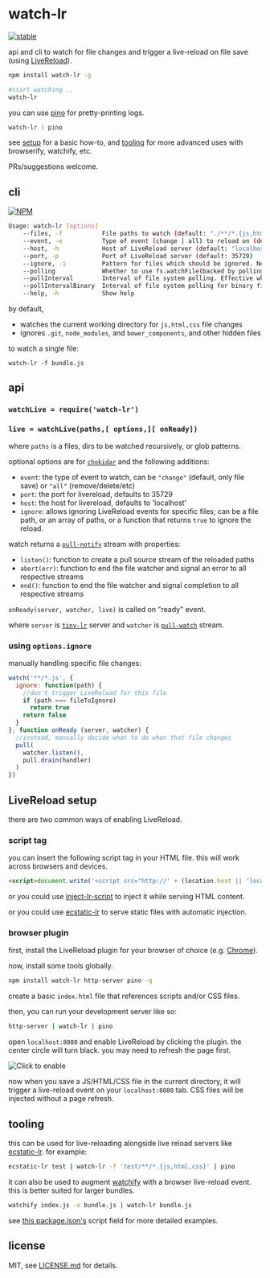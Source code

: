 # watch-lr

[![stable](http://badges.github.io/stability-badges/dist/stable.svg)](http://github.com/badges/stability-badges)

api and cli to watch for file changes and trigger a live-reload on file save (using [LiveReload](http://livereload.com/)).

```sh
npm install watch-lr -g

#start watching ..
watch-lr
```

you can use [pino](https://github.com/mcollina/pino) for pretty-printing logs.

```js
watch-lr | pino
```

see [setup](#livereload-setup) for a basic how-to, and [tooling](#tooling) for more advanced uses with browserify, watchify, etc.

PRs/suggestions welcome.

## cli

[![NPM](https://nodei.co/npm/watch-lr.png)](https://www.npmjs.com/package/watch-lr)

```sh
Usage: watch-lr [options]
    --files, -f           File paths to watch (default: "./**/*.{js,html,css}")
    --event, -e           Type of event (change | all) to reload on (default: "change")
    --host, -h            Host of LiveReload server (default: "localhost")
    --port, -p            Port of LiveReload server (default: 35729)
    --ignore, -i          Pattern for files which should be ignored. Needs to be surrounded with quotes to prevent shell globbing. The whole relative or absolute path is tested, not just filename. Supports glob patters or regexes using format: /yourmatch/i (default: null)
    --polling             Whether to use fs.watchFile(backed by polling) instead of fs.watch. This might lead to high CPU utilization. It is typically necessary to set this to true to successfully watch files over a network, and it may be necessary to successfully watch files in other non-standard situations (default: false)
    --pollInterval        Interval of file system polling. Effective when --polling is set (default: 100)
    --pollIntervalBinary  Interval of file system polling for binary files. Effective when --polling is set (default: 300)
    --help, -h            Show help
```

by default,

- watches the current working directory for `js,html,css` file changes
- ignores `.git`, `node_modules`, and `bower_components`, and other hidden files

to watch a single file:

```
watch-lr -f bundle.js
```

## api

### `watchLive = require('watch-lr')`

### `live = watchLive(paths,[ options,][ onReady])`

where `paths` is a files, dirs to be watched recursively, or glob patterns.

optional options are for [`chokidar`](https://github.com/paulmillr/chokidar#api) and the following additions:

- `event`: the type of event to watch, can be `"change"` (default, only file save) or `"all"` (remove/delete/etc)
- `port`: the port for livereload, defaults to 35729
- `host`: the host for livereload, defaults to 'localhost'
- `ignore`: allows ignoring LiveReload events for specific files; can be a file path, or an array of paths, or a function that returns `true` to ignore the reload.

watch returns a [`pull-notify`](https://github.com/pull-stream/pull-notify) stream with properties:

- `listen()`: function to create a pull source stream of the reloaded paths
- `abort(err)`: function to end the file watcher and signal an error to all respective streams
- `end()`: function to end the file watcher and signal completion to all respective streams

`onReady(server, watcher, live)` is called on "ready" event.

where `server` is [`tiny-lr`](https://github.com/mklabs/tiny-lr) server and `watcher` is [`pull-watch`](https://github.com/pull-stream/pull-watch) stream.

### using `options.ignore`

manually handling specific file changes:

```js
watch('**/*.js', { 
  ignore: function(path) {
    //don't trigger LiveReload for this file
    if (path === fileToIgnore)
      return true
    return false
  } 
}, function onReady (server, watcher) {
  //instead, manually decide what to do when that file changes
  pull(
    watcher.listen(),
    pull.drain(handler)
  )
})
```

## LiveReload setup

there are two common ways of enabling LiveReload.

### script tag

you can insert the following script tag in your HTML file. this will work across browsers and devices.

```html
<script>document.write('<script src="http://' + (location.host || 'localhost').split(':')[0] + ':35729/livereload.js?snipver=1"></' + 'script>')</script>
```

or you could use [inject-lr-script](https://github.com/mattdesl/inject-lr-script) to inject it while serving HTML content.

or you could use [ecstatic-lr](https://github.com/ahdinosaur/ecstatic-lr) to serve static files with automatic injection.

### browser plugin

first, install the LiveReload plugin for your browser of choice (e.g. [Chrome](https://chrome.google.com/webstore/detail/livereload/jnihajbhpnppcggbcgedagnkighmdlei?hl=en)). 

now, install some tools globally. 

```sh
npm install watch-lr http-server pino -g
```

create a basic `index.html` file that references scripts and/or CSS files.

then, you can run your development server like so:

```sh
http-server | watch-lr | pino
```

open `localhost:8080` and enable LiveReload by clicking the plugin. the center circle will turn black. you may need to refresh the page first.

![Click to enable](http://i.imgur.com/YdCgusY.png)

now when you save a JS/HTML/CSS file in the current directory, it will trigger a live-reload event on your `localhost:8080` tab. CSS files will be injected without a page refresh.

## tooling

this can be used for live-reloading alongside live reload servers like [ecstatic-lr](https://github.com/ahdinosaur/ecstatic-lr). for example:   

```sh
ecstatic-lr test | watch-lr -f 'test/**/*.{js,html,css}' | pino
```

it can also be used to augment [watchify](https://github.com/substack/watchify) with a browser live-reload event. this is better suited for larger bundles.

```sh
watchify index.js -o bundle.js | watch-lr bundle.js
```

see [this package.json's](./package.json) script field for more detailed examples. 

## license

MIT, see [LICENSE.md](./LICENSE.md) for details.
